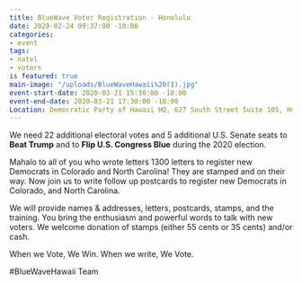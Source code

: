 ```yaml
---
title: BlueWave Voter Registration - Honolulu
date: 2020-02-24 09:37:00 -10:00
categories:
- event
tags:
- natel
- voters
is featured: true
main-image: "/uploads/BlueWaveHawaii%20(1).jpg"
event-start-date: 2020-03-21 15:30:00 -10:00
event-end-date: 2020-03-21 17:30:00 -10:00
Location: Democratic Party of Hawaii HQ, 627 South Street Suite 105, Honolulu
---
```


We need 22 additional electoral votes and 5 additional U.S. Senate seats to **Beat Trump** and to **Flip U.S. Congress Blue** during the 2020 election.

Mahalo to all of you who wrote letters 1300 letters to register new Democrats in Colorado and North Carolina!  They are stamped and on their way.  Now join us to write follow up postcards to register new Democrats in Colorado, and North Carolina.

We will provide names & addresses, letters, postcards, stamps, and the training. You bring the enthusiasm and powerful words to talk with new voters. We welcome donation of stamps (either 55 cents or 35 cents) and/or cash.

When we Vote, We Win. When we write, We Vote.

#BlueWaveHawaii Team